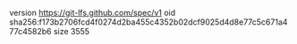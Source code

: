 version https://git-lfs.github.com/spec/v1
oid sha256:f173b2706fcd4f0274d2ba455c4352b02dcf9025d4d8e77c5c671a477c4582b6
size 3555
